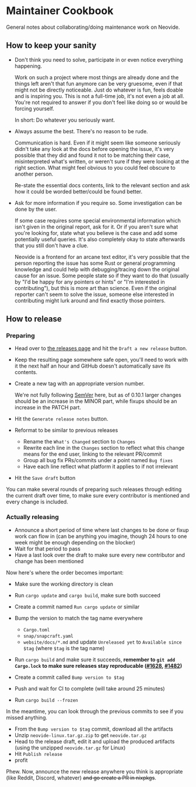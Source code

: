 # Maintainer Cookbook

General notes about collaborating/doing maintenance work on Neovide.

## How to keep your sanity

- Don't think you need to solve, participate in or even notice everything
    happening.

  Work on such a project where most things are already done and the things left
  aren't that fun anymore can be very gruesome, even if that might not be
  directly noticeable. Just do whatever is fun, feels doable and is inspiring
  you. This is not a full-time job, it's not even a job at all. You're not
  required to answer if you don't feel like doing so or would be forcing
  yourself.

  In short: Do whatever you seriously want.

- Always assume the best. There's no reason to be rude.

  Communication is hard. Even if it might seem like someone seriously didn't
  take any look at the docs before opening the issue, it's very possible that
  they did and found it not to be matching their case, misinterpreted what's
  written, or weren't sure if they were looking at the right section. What might
  feel obvious to you could feel obscure to another person.

  Re-state the essential docs contents, link to the relevant section and ask how
  it could be worded better/could be found better.

- Ask for more information if you require so. Some investigation can be done by
    the user.

  If some case requires some special environmental information which isn't given
  in the original report, ask for it. Or if you aren't sure what you're looking
  for, state what you believe is the case and add some potentially useful
  queries. It's also completely okay to state afterwards that you still don't
  have a clue.

  Neovide is a frontend for an arcane text editor, it's very possible that the
  person reporting the issue has some Rust or general programming knowledge and
  could help with debugging/tracing down the original cause for an issue. Some
  people state so if they want to do that (usually by "I'd be happy for any
  pointers or hints" or "I'm interested in contributing"), but this is more art
  than science. Even if the original reporter can't seem to solve the issue,
  someone else interested in contributing might lurk around and find exactly
  those pointers.

## How to release

### Preparing

- Head over to [the releases page][releases-page] and hit the `Draft a new
    release` button.
- Keep the resulting page somewhere safe open, you'll need to work with it the
    next half an hour and GitHub doesn't automatically save its contents.
- Create a new tag with an appropriate version number.

  We're not fully following [SemVer][semver] here, but as of 0.10.1 larger
  changes should be an increase in the MINOR part, while fixups should be an
  increase in the PATCH part.

- Hit the `Generate release notes` button.
- Reformat to be similar to previous releases

  - Rename the `What's Changed` section to `Changes`
  - Rewrite each line in the `Changes` section to reflect what this change means
      for the end user, linking to the relevant PR/commit
  - Group all bug fix PRs/commits under a point named `Bug fixes`
  - Have each line reflect what platform it applies to if not irrelevant

- Hit the `Save draft` button

You can make several rounds of preparing such releases through editing the
current draft over time, to make sure every contributor is mentioned and every
change is included.

[releases-page]: https://github.com/neovide/neovide/releases
[semver]: https://semver.org/

### Actually releasing

- Announce a short period of time where last changes to be done or fixup work
    can flow in (can be anything you imagine, though 24 hours to one week might
    be enough depending on the blocker)
- Wait for that period to pass
- Have a last look over the draft to make sure every new contributor and change has
    been mentioned

Now here's where the order becomes important:

- Make sure the working directory is clean
- Run `cargo update` and `cargo build`, make sure both succeed
- Create a commit named `Run cargo update` or similar
- Bump the version to match the tag name everywhere

  - `Cargo.toml`
  - `snap/snapcraft.yaml`
  - `website/docs/*.md` and update `Unreleased yet` to `Available since $tag`
      (where `$tag` is the tag name)

- Run `cargo build` and make sure it succeeds, **remember to `git add
  Cargo.lock` to make sure releases stay reproducable
  ([#1628](https://github.com/neovide/neovide/issues/1628),
  [#1482](https://github.com/neovide/neovide/issues/1482))**
- Create a commit called `Bump version to $tag`
- Push and wait for CI to complete (will take around 25 minutes)
- Run `cargo build --frozen`

In the meantime, you can look through the previous commits to see if you missed
anything.

- From the `Bump version to $tag` commit, download all the artifacts
- Unzip `neovide-linux.tar.gz.zip` to get `neovide.tar.gz`
- Head to the release draft, edit it and upload the produced artifacts (using
    the unzipped `neovide.tar.gz` for Linux)
- Hit `Publish release`
- profit

Phew. Now, announce the new release anywhere you think is appropriate (like
Reddit, Discord, whatever) ~~and go create a PR in nixpkgs~~.

